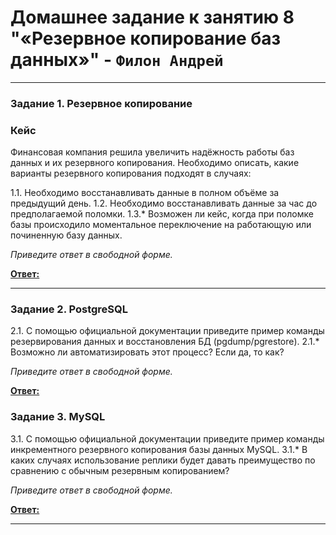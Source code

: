 # Домашнее задание к занятию 8 "«Резервное копирование баз данных»" - `Филон Андрей`  

---

### Задание 1. Резервное копирование

### Кейс
Финансовая компания решила увеличить надёжность работы баз данных и их резервного копирования. 
Необходимо описать, какие варианты резервного копирования подходят в случаях: 

1.1. Необходимо восстанавливать данные в полном объёме за предыдущий день.
1.2. Необходимо восстанавливать данные за час до предполагаемой поломки.
1.3.* Возможен ли кейс, когда при поломке базы происходило моментальное переключение на работающую или починенную базу данных.

*Приведите ответ в свободной форме.*

<ins>**Ответ:**</ins>


---

### Задание 2. PostgreSQL

2.1. С помощью официальной документации приведите пример команды резервирования данных и восстановления БД (pgdump/pgrestore).
2.1.* Возможно ли автоматизировать этот процесс? Если да, то как?

*Приведите ответ в свободной форме.*

<ins>**Ответ:**</ins>

 ### Задание 3. MySQL

3.1. С помощью официальной документации приведите пример команды инкрементного резервного копирования базы данных MySQL. 
3.1.* В каких случаях использование реплики будет давать преимущество по сравнению с обычным резервным копированием?

*Приведите ответ в свободной форме.* 

<ins>**Ответ:**</ins>


---
